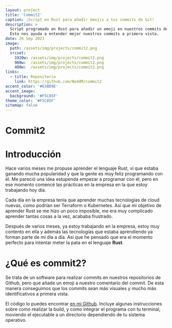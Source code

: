 ```yaml
---
layout: project
title: 'Commit2'
caption: ¡Script en Rust para añadir emojis a tus commits de Git!
description: >
  Script programado en Rust para añadir un emoji en nuestros commits de Git.
  Esto nos ayuda a entender mejor nuestros commits a primera vista.
date: 26 Sep 2023
image: 
  path: /assets/img/projects/commit2.png
  srcset: 
    1920w: /assets/img/projects/commit2.png
    960w:  /assets/img/projects/commit2.png
    480w:  /assets/img/projects/commit2.png
links:
  - title: Repositorio
    link: https://github.com/NeddM/commit2
accent_color: '#638D9E'
accent_image:
  background: '#F5C85F'
theme_color: '#F5C85F'
sitemap: false
---
```


# Commit2

# Introducción
Hace varios meses me propuse aprender el lenguaje Rust, vi que estaba ganando mucha popularidad y que la gente es muy feliz programando con él. Me pareció una idea estupenda empezar a programar con él, pero en ese momento comencé las prácticas en la empresa en la que estoy trabajando hoy día.

Cada día en la empresa tenía que aprender muchas tecnologías de cloud nuevas, como podrían ser Terraform o Kubernetes. Así que mi objetivo de aprender Rust se me hizo un poco imposible, me era muy complicado aprender tantas cosas a la vez, acababa frustrado.

Después de varios meses, ya estoy trabajando en la empresa, estoy muy contento en ella y además las tecnologías que estaba aprendiendo ya forman parte de mi día a día. Así que he pensado que era el momento perfecto para intentar meter la pata en el lenguaje __Rust__.

# ¿Qué es commit2?
Se trata de un software para realizar commits en nuestros repositorios de Github, pero que añade un emoji a nuestro comentario del commit. De esta manera conseguimos que los commits sean más visuales y mucho más identificativos a primera vista.

El código lo puedes encontrar [en mi Github](https://github.com/NeddM/commit2). Incluye algunas instrucciones sobre como realizar la build, y como integrar el programa con tu terminal, moviendo el ejecutable a un directorio dependiendo de tu sistema operativo.


